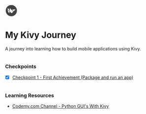 <img src="images/Kivy_logo.png" width="40" height="40"> <br/>
# My Kivy Journey 
A journey into learning how to build mobile applications using Kivy.
#
### Checkpoints
- [x] [Checkpoint 1 - First Achievement (Package and run an app)](https://github.com/angelptli/my_kivy_journey/tree/exercise/exercises/calc)
#
### Learning Resources
- [Codemy.com Channel - Python GUI's With Kivy](https://youtube.com/playlist?list=PLCC34OHNcOtpz7PJQ7Tv7hqFBP_xDDjqg)
